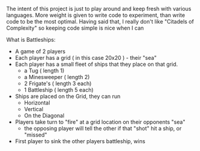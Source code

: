 The intent of this project is just to play around and keep fresh with various languages.  More weight is given to write code to experiment, than write code to be the most optimal. Having said that, I really don't like "Citadels of Complexity" so keeping code simple is nice when I can

What is Battleships:

- A game of 2 players
- Each player has a grid ( in this case 20x20 ) - their "sea"
- Each player has a small fleet of ships that they place on that grid.
  - a Tug ( length 1)
  - a Minesweeper ( length 2)
  - 2 Frigate's ( length 3 each)
  - 1 Battleship ( length 5 each)
- Ships are placed on the Grid, they can run
  - Horizontal
  - Vertical
  - On the Diagonal
- Players take turn to "fire" at a grid location on their opponents "sea"
  - the opposing player will tell the other if that "shot" hit a ship, or "missed"
- First player to sink the other players battleship, wins



